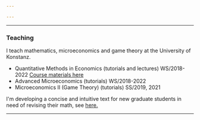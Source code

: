 ```yaml
---

---
```


***

### Teaching

I teach mathematics, microeconomics and game theory at the University of Konstanz. 

 - Quantitative Methods in Economics (tutorials and lectures) WS/2018-2022 [Course materials here](https://cloud.uni-konstanz.de/index.php/s/W3i6W8CTwHcjyaa)
 - Advanced Microeconomics (tutorials) WS/2018-2022
 - Microeconomics II (Game Theory) (tutorials) SS/2019, 2021

I'm developing a concise and intuitive text for new graduate students in need of revising their math, see [here.](https://cloud.uni-konstanz.de/index.php/s/nSm3TmENpPX3q6C)


***
